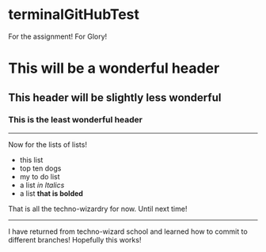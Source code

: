# terminalGitHubTest
For the assignment! For Glory!

# This will be a wonderful header
## This header will be slightly less wonderful
### This is the least wonderful header

---
Now for the lists of lists!
- this list
- top ten dogs
- my to do list
- a list *in Italics*
- a list **that is bolded**

That is all the techno-wizardry for now. Until next time!

---

I have returned from techno-wizard school and learned how to commit to different branches! Hopefully this works!
